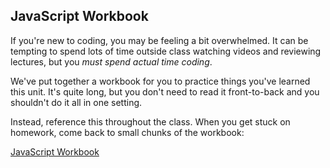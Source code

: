 ## JavaScript Workbook

If you're new to coding, you may be feeling a bit overwhelmed. It can be tempting to spend lots of time outside class watching videos and reviewing lectures, but you _must spend actual time coding_.

We've put together a workbook for you to practice things you've learned this unit. It's quite long, but you don't need to read it front-to-back and you shouldn't do it all in one setting.

Instead, reference this throughout the class. When you get stuck on homework, come back to small chunks of the workbook:

[JavaScript Workbook](https://javascript-workbook.netlify.com/)
